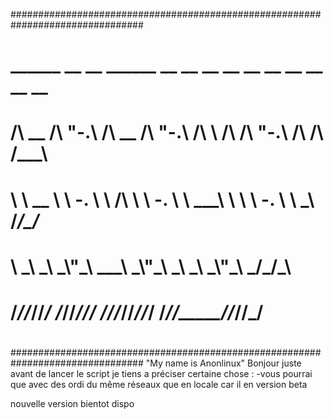 ################################################################################
#    ______  __   __  ______  __   __  __      __  __   __  __  __  __  __     #
#   /\  __ \/\ "-.\ \/\  __ \/\ "-.\ \/\ \    /\ \/\ "-.\ \/\ \/\ \/\_\_\_\    #
#   \ \  __ \ \ \-.  \ \ \/\ \ \ \-.  \ \ \___\ \ \ \ \-.  \ \ \_\ \/_/\_\/_   #
#    \ \_\ \_\ \_\\"\_\ \___\ \_\\"\_\ \_____\ \_\ \_\\"\_\ \_____\/\_\/\_\  #
#     \/_/\/_/\/_/ \/_/\/_____/\/_/ \/_/\/_____/\/_/\/_/ \/_/\/_____/\/_/\/_/  #
#                                                                              #                 
################################################################################
                            "My name is Anonlinux"
Bonjour juste avant de lancer le script je tiens a préciser certaine chose :
-vous pourrai que avec des ordi du même réseaux que en locale car il en version beta 

nouvelle version bientot dispo

